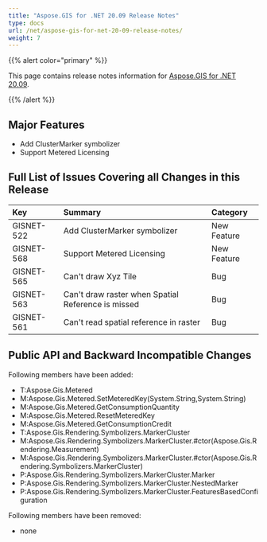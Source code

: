```yaml
---
title: "Aspose.GIS for .NET 20.09 Release Notes"
type: docs
url: /net/aspose-gis-for-net-20-09-release-notes/
weight: 7
---
```


{{% alert color="primary" %}} 

This page contains release notes information for [Aspose.GIS for .NET 20.09](https://www.nuget.org/packages/Aspose.GIS/20.09.0).

{{% /alert %}} 
## **Major Features**
- Add ClusterMarker symbolizer
- Support Metered Licensing
## **Full List of Issues Covering all Changes in this Release**

|**Key**|**Summary**|**Category**|
| :- | :- | :- |
|GISNET-522|Add ClusterMarker symbolizer|New Feature|
|GISNET-568|Support Metered Licensing|New Feature|
|GISNET-565|Can't draw Xyz Tile|Bug|
|GISNET-563|Can't draw raster when Spatial Reference is missed|Bug|
|GISNET-561|Can't read spatial reference in raster|Bug|
## **Public API and Backward Incompatible Changes**
Following members have been added:

- T:Aspose.Gis.Metered
- M:Aspose.Gis.Metered.SetMeteredKey(System.String,System.String)
- M:Aspose.Gis.Metered.GetConsumptionQuantity
- M:Aspose.Gis.Metered.ResetMeteredKey
- M:Aspose.Gis.Metered.GetConsumptionCredit
- T:Aspose.Gis.Rendering.Symbolizers.MarkerCluster
- M:Aspose.Gis.Rendering.Symbolizers.MarkerCluster.#ctor(Aspose.Gis.Rendering.Measurement)
- M:Aspose.Gis.Rendering.Symbolizers.MarkerCluster.#ctor(Aspose.Gis.Rendering.Symbolizers.MarkerCluster)
- P:Aspose.Gis.Rendering.Symbolizers.MarkerCluster.Marker
- P:Aspose.Gis.Rendering.Symbolizers.MarkerCluster.NestedMarker
- P:Aspose.Gis.Rendering.Symbolizers.MarkerCluster.FeaturesBasedConfiguration

Following members have been removed:
- none